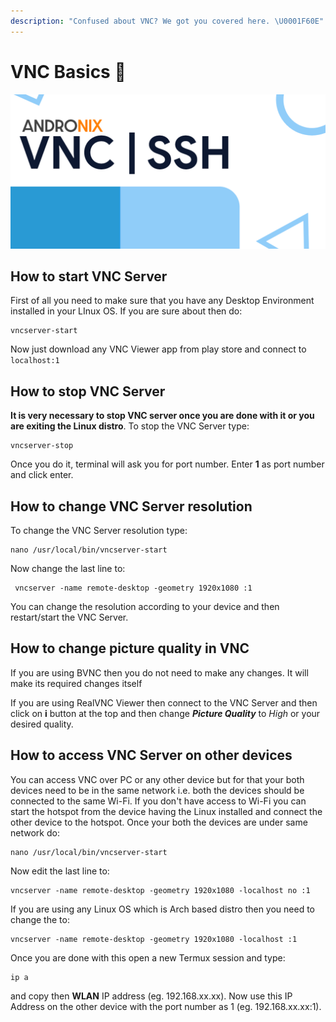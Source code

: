 ```yaml
---
description: "Confused about VNC? We got you covered here. \U0001F60E"
---
```


# VNC Basics 📱

![](../.gitbook/assets/vnc_banner.png)

## How to start VNC Server

First of all you need to make sure that you have any Desktop Environment installed in your LInux OS. If you are sure about then do:

```text
vncserver-start
```

Now just download any VNC Viewer app from play store and connect to `localhost:1`

## How to stop VNC Server

**It is very necessary to stop VNC server once you are done with it or you are exiting the Linux distro**. To stop the VNC Server type:

```text
vncserver-stop
```

Once you do it, terminal will ask you for port number. Enter **1** as port number and click enter.

## How to change VNC Server resolution

To change the VNC Server resolution type:

```text
nano /usr/local/bin/vncserver-start
```

Now change the last line to:

```text
 vncserver -name remote-desktop -geometry 1920x1080 :1
```

You can change the resolution according to your device and then restart/start the VNC Server.

## How to change picture quality in VNC

If you are using BVNC then you do not need to make any changes. It will make its required changes itself

If you are using RealVNC Viewer then connect to the VNC Server and then click on **i**  button at the top and then change _**Picture Quality**_  to _High_ or your desired quality.

## How to access VNC Server on other devices

You can access VNC over PC or any other device but for that your both devices need to be in the same network i.e. both the devices should be connected to the same Wi-Fi. If you don't have access to Wi-Fi you can start the hotspot from the device having the Linux installed and connect the other device to the hotspot. Once your both the devices are under same network do:

```text
nano /usr/local/bin/vncserver-start
```

Now edit the last line to:

```text
vncserver -name remote-desktop -geometry 1920x1080 -localhost no :1
```

If you are using any Linux OS which is Arch based distro then you need to change the to:

```text
vncserver -name remote-desktop -geometry 1920x1080 -localhost :1
```

Once you are done with this open a new Termux session and type:

```text
ip a
```

and copy then **WLAN** IP address \(eg. 192.168.xx.xx\). Now use this IP Address on the other device with the port number as 1 \(eg. 192.168.xx.xx:1\).  

